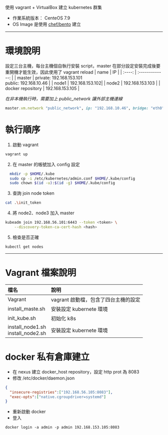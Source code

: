 使用 vagrant + VirtualBox 建立 kubernetes 群集
* 作業系統版本： CenteOS 7.9
* OS Image 是使用 [chef/bento](https://github.com/chef/bento) 建立

---

# 環境說明
設定三台主機，每台主機個自執行安裝 script，master 在部分設定安裝完成後要重開機才能生效，因此使用了 vagrant reload
|  name  |       IP        |
| :----: | :-------------: |
| master | private: 192.168.153.101 <br/> public: 192.168.10.46 |
| node1 |  192.168.153.102|
| node2 | 192.168.153.103 |
| docker repository | 192.168.153.105 |

*在非本機執行時，需要加上 public_network 讓外部主機連線*
```ruby
master.vm.network "public_network", ip: "192.168.10.46", bridge: "eth0"
```

# 執行順序
1. 啟動 vagrant
```bash
vagrant up
```
2. 在 master 的帳號加入 config 設定
```bash
  mkdir -p $HOME/.kube
  sudo cp -i /etc/kubernetes/admin.conf $HOME/.kube/config
  sudo chown $(id -u):$(id -g) $HOME/.kube/config
```
3. 查詢 join node token
```bash
cat .\init_token
```
4. 將 node2、node3 加入 master
```bash
kubeadm join 192.168.56.101:6443 --token <token> \
	--discovery-token-ca-cert-hash <hash> 
```
5. 檢查是否正確
```
kubectl get nodes
```
---

# Vagrant 檔案說明
|  檔名  |       說明        |
| :---- | :------------- |
| Vagrant | vagrant 啟動檔，包含了四台主機的設定 |
| install_maste.sh | 安裝設定 kubernete 環境 |
| init_kube.sh | 初始化 k8s |
| install_node1.sh <br/> install_node2.sh | 安裝設定 kubernete 環境 |

# docker 私有倉庫建立

* 在 nexus 建立 docker_host repository，設定 http prot 為 8083
* 修改 /etc/docker/daemon.json
```json
{
  "insecure-registries":["192.168.56.105:8083"],
  "exec-opts":["native.cgroupdriver=systemd"]
}
```
* 重新啟動 docker
* 登入
```
docker login -a admin -p admin 192.168.153.105:8083
```



